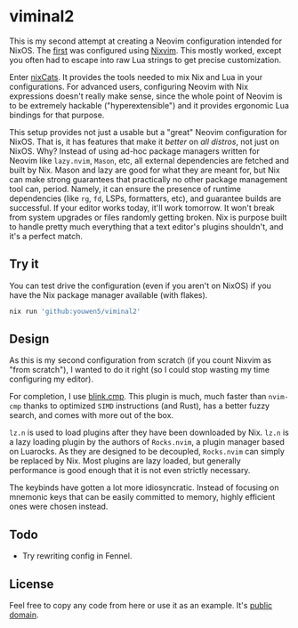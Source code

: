 # viminal2

This is my second attempt at creating a Neovim configuration intended for
NixOS. The [first](https://github.com/youwen5/viminal) was configured using
[Nixvim](https://github.com/nix-community/nixvim). This mostly worked, except
you often had to escape into raw Lua strings to get precise customization.

Enter [nixCats](https://github.com/BirdeeHub/nixCats-nvim). It provides the
tools needed to mix Nix and Lua in your configurations. For advanced users,
configuring Neovim with Nix expressions doesn't really make sense, since the
whole point of Neovim is to be extremely hackable ("hyperextensible") and it
provides ergonomic Lua bindings for that purpose.

This setup provides not just a usable but a "great" Neovim configuration for
NixOS. That is, it has features that make it _better_ on _all distros_, not
just on NixOS. Why? Instead of using ad-hoc package managers written for Neovim
like `lazy.nvim`, `Mason`, etc, all external dependencies are fetched and built
by Nix. Mason and lazy are good for what they are meant for, but Nix can make
strong guarantees that practically no other package management tool can,
period. Namely, it can ensure the presence of runtime dependencies (like `rg`,
`fd`, LSPs, formatters, etc), and guarantee builds are successful. If your
editor works today, it'll work tomorrow. It won't break from system upgrades or
files randomly getting broken. Nix is purpose built to handle pretty much
everything that a text editor's plugins shouldn't, and it's a perfect match.

## Try it

You can test drive the configuration (even if you aren't on NixOS) if you have
the Nix package manager available (with flakes).

```bash
nix run 'github:youwen5/viminal2'
```

## Design

As this is my second configuration from scratch (if you count Nixvim as "from
scratch"), I wanted to do it right (so I could stop wasting my time configuring
my editor).

For completion, I use [blink.cmp](https://github.com/Saghen/blink.cmp). This
plugin is much, much faster than `nvim-cmp` thanks to optimized `SIMD`
instructions (and Rust), has a better fuzzy search, and comes with more out of
the box.

`lz.n` is used to load plugins after they have been downloaded by Nix. `lz.n`
is a lazy loading plugin by the authors of `Rocks.nvim`, a plugin manager based
on Luarocks. As they are designed to be decoupled, `Rocks.nvim` can simply be
replaced by Nix. Most plugins are lazy loaded, but generally performance is
good enough that it is not even strictly necessary.

The keybinds have gotten a lot more idiosyncratic. Instead of focusing on
mnemonic keys that can be easily committed to memory, highly efficient ones
were chosen instead.

## Todo

- Try rewriting config in Fennel.

## License

Feel free to copy any code from here or use it as an example. It's [public
domain](./LICENSE).
